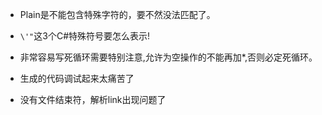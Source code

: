﻿* Plain是不能包含特殊字符的，要不然没法匹配了。

* `\'"`这3个C#特殊符号要怎么表示!

* 非常容易写死循环需要特别注意,允许为空操作的不能再加*,否则必定死循环。

* 生成的代码调试起来太痛苦了

* 没有文件结束符，解析link出现问题了